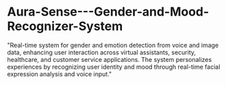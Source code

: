 # Aura-Sense---Gender-and-Mood-Recognizer-System
"Real-time system for gender and emotion detection from voice and image data, enhancing user interaction across virtual assistants, security, healthcare, and customer service applications. The system personalizes experiences by recognizing user identity and mood through real-time facial expression analysis and voice input."
